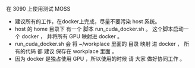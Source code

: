 在 3090 上使用测试 MOSS

* 建议所有的工作，在docker上完成，尽量不要污染 host 系统。
* host 的 home 目录下 有一个 脚本 run_cuda_docker.sh  。 这个脚本启动一个 docker ， 并将所有 GPU 映射进 docker 。
* run_cuda_docker.sh 会 将 ~/workplace 里面的 目录 映射 进 docker ， 所有的代码 都 建议 保存在 workplace 里面 。
* 因为 docker 是独占使用 GPU ，所以使用的时候 请 大家 做好协同工作 。

